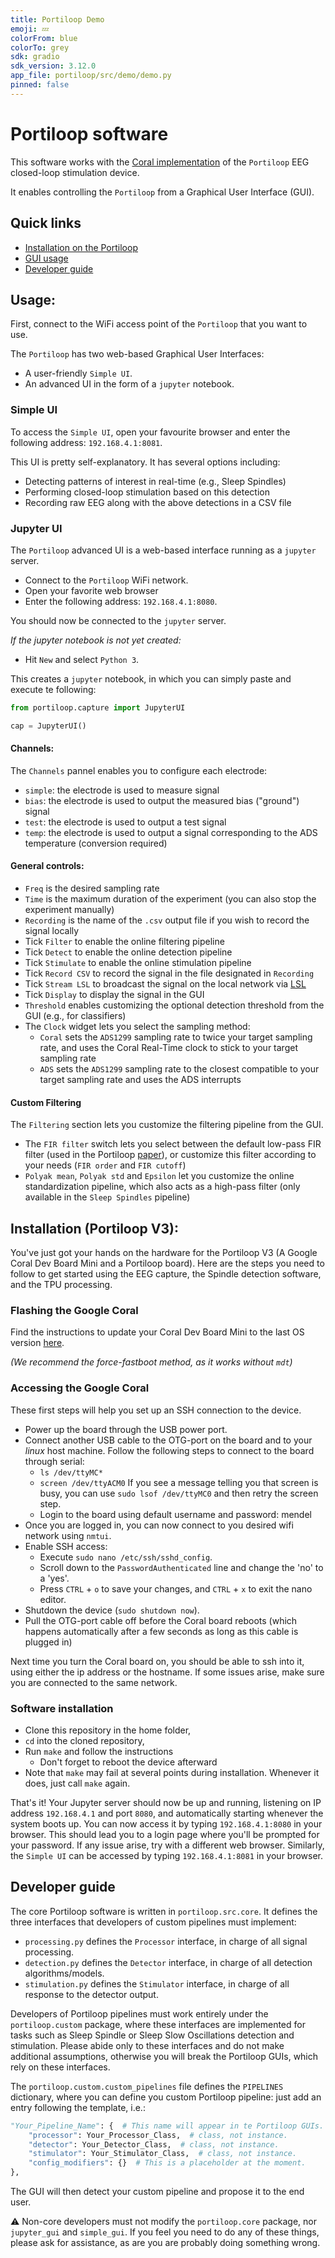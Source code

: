 ```yaml
---
title: Portiloop Demo
emoji: 💤
colorFrom: blue
colorTo: grey
sdk: gradio
sdk_version: 3.12.0
app_file: portiloop/src/demo/demo.py
pinned: false
---
```


# Portiloop software

This software works with the [Coral implementation](https://github.com/Portiloop/portiloop-hardware) of the `Portiloop` EEG closed-loop stimulation device.

It enables controlling the `Portiloop` from a Graphical User Interface (GUI).

## Quick links
- [Installation on the Portiloop](#installation-portiloop-v3)
- [GUI usage](#usage)
- [Developer guide](#developer-guide)

## Usage:

First, connect to the WiFi access point of the `Portiloop` that you want to use.

The `Portiloop` has two web-based Graphical User Interfaces:
- A user-friendly `Simple UI`.
- An advanced UI in the form of a `jupyter` notebook.

### Simple UI
To access the `Simple UI`, open your favourite browser and enter the following address: `192.168.4.1:8081`.

This UI is pretty self-explanatory.
It has several options including:
- Detecting patterns of interest in real-time (e.g., Sleep Spindles)
- Performing closed-loop stimulation based on this detection
- Recording raw EEG along with the above detections in a CSV file

### Jupyter UI

The `Portiloop` advanced UI is a web-based interface running as a `jupyter` server.

- Connect to the `Portiloop` WiFi network.
- Open your favorite web browser
- Enter the following address:  `192.168.4.1:8080`.

You should now be connected to the `jupyter` server.

_If the jupyter notebook is not yet created:_
- Hit `New` and select `Python 3`.

This creates a `jupyter` notebook, in which you can simply paste and execute te following:

```python
from portiloop.capture import JupyterUI

cap = JupyterUI()
```

#### Channels:

The `Channels` pannel enables you to configure each electrode:
- `simple`: the electrode is used to measure signal
- `bias`: the electrode is used to output the measured bias ("ground") signal
- `test`: the electrode is used to output a test signal
- `temp`: the electrode is used to output a signal corresponding to the ADS temperature (conversion required)

#### General controls:

- `Freq` is the desired sampling rate
- `Time` is the maximum duration of the experiment (you can also stop the experiment manually)
- `Recording` is the name of the `.csv` output file if you wish to record the signal locally
- Tick `Filter` to enable the online filtering pipeline
- Tick `Detect` to enable the online detection pipeline
- Tick `Stimulate` to enable the online stimulation pipeline
- Tick `Record CSV` to record the signal in the file designated in `Recording`
- Tick `Stream LSL` to broadcast the signal on the local network via [LSL](https://labstreaminglayer.readthedocs.io/info/intro.html)
- Tick `Display` to display the signal in the GUI
- `Threshold` enables customizing the optional detection threshold from the GUI (e.g., for classifiers)
- The `Clock` widget lets you select the sampling method:
  - `Coral` sets the `ADS1299` sampling rate to twice your target sampling rate, and uses the Coral Real-Time clock to stick to your target sampling rate
  - `ADS` sets the `ADS1299` sampling rate to the closest compatible to your target sampling rate and uses the ADS interrupts

#### Custom Filtering

The `Filtering` section lets you customize the filtering pipeline from the GUI.

- The `FIR filter` switch lets you select between the default low-pass FIR filter (used in the Portiloop [paper](https://arxiv.org/abs/2107.13473)), or customize this filter according to your needs (`FIR order` and `FIR cutoff`)
- `Polyak mean`, `Polyak std` and `Epsilon` let you customize the online standardization pipeline, which also acts as a high-pass filter (only available in the `Sleep Spindles` pipeline)

## Installation (Portiloop V3):

You've just got your hands on the hardware for the Portiloop V3 (A Google Coral Dev Board Mini and a Portiloop board). Here are the steps you need to follow to get started using the EEG capture, the Spindle detection software, and the TPU processing.

### Flashing the Google Coral
Find the instructions to update your Coral Dev Board Mini to the last OS version [here](https://coral.ai/docs/dev-board-mini/reflash/).

_(We recommend the force-fastboot method, as it works without `mdt`)_

### Accessing the Google Coral

These first steps will help you set up an SSH connection to the device.

- Power up the board through the USB power port.
- Connect another USB cable to the OTG-port on the board and to your _linux_ host machine. Follow the following steps to connect to the board through serial:
  - `ls /dev/ttyMC*`
  - `screen /dev/ttyACM0`
    If you see a message telling you that screen is busy, you can use `sudo lsof /dev/ttyMC0` and then retry the screen step.
  - Login to the board using default username and password: mendel
- Once you are logged in, you can now connect to you desired wifi network using `nmtui`.
- Enable SSH access:
  - Execute `sudo nano /etc/ssh/sshd_config`.
  - Scroll down to the `PasswordAuthenticated` line and change the 'no' to a 'yes'.
  - Press `CTRL` + `o` to save your changes, and `CTRL` + `x` to exit the nano editor.
- Shutdown the device (`sudo shutdown now`).
- Pull the OTG-port cable off before the Coral board reboots (which happens automatically after a few seconds as long as this cable is plugged in)

Next time you turn the Coral board on, you should be able to ssh into it, using either the ip address or the hostname. If some issues arise, make sure you are connected to the same network.

### Software installation

- Clone this repository in the home folder,
- `cd` into the cloned repository,
- Run `make` and follow the instructions
  - Don't forget to reboot the device afterward
- Note that `make` may fail at several points during installation. Whenever it does, just call `make` again.

That's it! Your Jupyter server should now be up and running, listening on IP address `192.168.4.1` and port `8080`, and automatically starting whenever the system boots up. You can now access it by typing `192.168.4.1:8080` in your browser. This should lead you to a login page where you'll be prompted for your password. If any issue arise, try with a different web browser.
Similarly, the `Simple UI` can be accessed by typing `192.168.4.1:8081` in your browser. 

## Developer guide

The core Portiloop software is written in `portiloop.src.core`.
It defines the three interfaces that developers of custom pipelines must implement:
- `processing.py` defines the `Processor` interface, in charge of all signal processing.
- `detection.py` defines the `Detector` interface, in charge of all detection algorithms/models.
- `stimulation.py` defines the `Stimulator` interface, in charge of all response to the detector output.

Developers of Portiloop pipelines must work entirely under the `portiloop.custom` package, where these interfaces are implemented for tasks such as Sleep Spindle or Sleep Slow Oscillations detection and stimulation.
Please abide only to these interfaces and do not make additional assumptions, otherwise you will break the Portiloop GUIs, which rely on these interfaces.

The `portiloop.custom.custom_pipelines` file defines the `PIPELINES` dictionary, where you can define you custom Portiloop pipeline: just add an entry following the template, i.e.:

```python
"Your_Pipeline_Name": {  # This name will appear in te Portiloop GUIs.
    "processor": Your_Processor_Class,  # class, not instance.
    "detector": Your_Detector_Class,  # class, not instance.
    "stimulator": Your_Stimulator_Class,  # class, not instance.
    "config_modifiers": {}  # This is a placeholder at the moment.
},
```

The GUI will then detect your custom pipeline and propose it to the end user.

:warning: Non-core developers must not modify the `portiloop.core` package, nor `jupyter_gui` and `simple_gui`.
If you feel you need to do any of these things, please ask for assistance, as are you are probably doing something wrong.